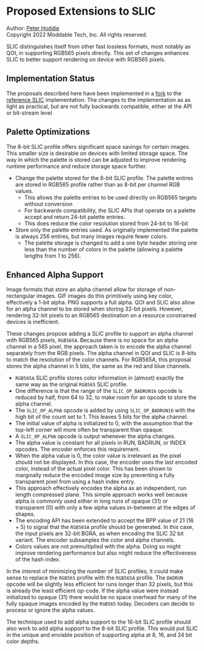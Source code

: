 # Proposed Extensions to SLIC
Author: [Peter Hoddie](mailto:peter@moddable.com)<br>
Copyright 2022 Moddable Tech, Inc. All rights reserved.

SLIC distinguishes itself from other fast lossless formats, most notably as QOI, in supporting RGB565 pixels directly. This set of changes enhances SLIC to better support rendering on device with RGB565 pixels.

## Implementation Status
The proposals described here have been implemented in a [fork](https://github.com/phoddie/SLIC) to the [reference SLIC](https://github.com/bitbank2/SLIC) implementation. The changes to the implementation as as light as practical, but are not fully backwards compatible, either at the API or bit-stream level

## Palette Optimizations
The 8-bit SLIC profile offers significant space savings for certain images. This smaller size is desirable on devices with limited storage space. The way in which the palette is stored can be adjusted to improve rendering runtime performance and reduce storage space further.

- Change the palette stored for the 8-bit SLIC profile. The palette entires are stored in RGB565 profile rather than as 8-bit per channel RGB values.
	- This allows the palette entries to be used directly on RGB565 targets without conversion
	- For backwards compatibility, the SLIC APIs that operate on a palette accept and return 24-bit palette entries.
	- This does reduce the color resolution stored from 24-bit to 16-bit
- Store only the palette entries used. As originally implemented the palette is always 256 entires, but many images require fewer colors.
	- The palette storage is changed to add a one byte header storing one less than the number of colors in the palette (allowing a palette lengths from 1 to 256).

## Enhanced Alpha Support
Image formats that store an alpha channel allow for storage of non-rectangular images. GIF images do this primitively using key color, effectively a 1-bit alpha. PNG supports a full alpha. QOI and SLIC also allow for an alpha channel to be stored when storing 32-bit pixels. However, rendering 32-bit pixels to an RGB565 destination on a resource constrained devices is inefficient.

These changes propose adding a SLIC profile to support an alpha channel with RGB565 pixels, `RGB565A`. Because there is no space for an alpha channel in a 565 pixel, the approach taken is to encode the alpha channel separately from the RGB pixels. The alpha channel in QOI and SLIC is 8-bits to match the resolution of the color channels. For RGB565A, this proposal stores the alpha channel in 5 bits, the same as the red and blue channels.

- `RGB565A` SLIC profile stores color information in (almost) exactly the same way as the original `RGB565` SLIC profile.
- One difference is that the range of the `SLIC_OP_BADRUN16` opcode is reduced by half, from 64 to 32, to make room for an opcode to store the alpha channel.
- The `SLIC_OP_ALPHA` opcode is added by using `SLIC_OP_BADRUN16` with the high bit of the count set to 1. This leaves 5 bits for the alpha channel.
- The initial value of alpha is initialized to 0, with the assumption that the top-left corner will more often be transparent than opaque.
- A `SLIC_OP_ALPHA` opcode is output whenever the alpha changes.
- The alpha value is constant for all pixels in RUN, BADRUN, or INDEX opcodes. The encoder enforces this requirement.
- When the alpha value is 0, the color value is irrelevant as the pixel should not be displayed. In this case, the encoder uses the last encoded color, instead of the actual pixel color. This has been shown to marginally reduce the encoded image size by preventing a fully transparent pixel from using a hash index entry.
- This approach effectively encodes the alpha as an independent, run length compressed plane. This simple approach works well because alpha is commonly used either in long runs of opaque (31) or transparent (0) with only a few alpha values in-between at the edges of shapes.
- The encoding API has been extended to accept the BPP value of 21 (16 + 5) to signal that the `RGB565A` profile should be generated. In this case, the input pixels are 32-bit BGRA, as when encoding the SLIC 32 bit variant. The encoder subsamples the color and alpha channels.
- Colors values are not premultiplied with the alpha. Doing so might improve rendering performance but also might reduce the effectiveness of the hash index.

In the interest of minimizing the number of SLIC profiles, it could make sense to replace the `RGB565` profile with the `RGB565A` profile. The `BADRUN` opcode will be slightly less efficient for runs longer than 32 pixels, but this is already the least efficient op-code. If the alpha value were instead initialized to opaque (31) there would be no space overhead for many of the fully opaque images encoded by the `RGB565` today. Decoders can decide to process or ignore the alpha values.

The technique used to add alpha support to the 16-bit SLIC profile should also work to add alpha support to the 8-bit SLIC profile. This would put SLIC in the unique and enviable position of supporting alpha at 8, 16, and 24 bit color depths.
